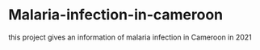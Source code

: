 # Malaria-infection-in-cameroon
this project gives an information of malaria infection in Cameroon in 2021
